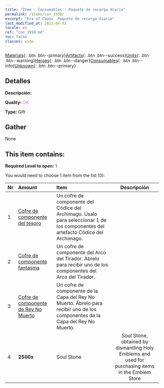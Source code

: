 ```yaml
---
title: "Item - Consumables - Paquete de recarga diaria"
permalink: /Items/con_1550/
excerpt: "Era of Chaos  Paquete de recarga diaria"
last_modified_at: 2021-04-01
locale: es
ref: "con_1550.md"
toc: false
classes: wide
---
```

 [Materials](/es/Items/){: .btn .btn--primary}[Artifacts](/es/Items/Artifacts/){: .btn .btn--success}[Units](/es/Items/Units/){: .btn .btn--warning}[Heroes](/es/Items/Heroes/){: .btn .btn--danger}[Consumables](/es/Items/Consumables/){: .btn .btn--info}[Unknown](/es/Items/Unknown/){: .btn .btn--primary}

## Detalles
 **Descripción:** 

 **Quality:** <span style="color: #DA70D6">OK</span>

 **Type:** Gift

## Gather

  None

## This item contains:

 **Required Level to open:** 1

 You would need to choose 1 item from the list (0):

  | Nr | Amount |     Item    | Descripción |
  |:---|:-------|:------------|:-----------:|
  | 1 | [Cofre de componente del tesoro](/es/Items/con_1383/) | Un cofre de componente del Códice del Archimago. Úsalo para seleccionar 1 de los componentes del artefacto Códice del Archimago. | 
  | 2 | [Cofre de componente fantasma](/es/Items/con_1339/) | Un cofre de componente del Arco del Tirador. Ábrelo para recibir uno de los componentes del Arco del Tirador. | 
  | 3 | [Cofre de componente de Rey No Muerto](/es/Items/con_1340/) | Un cofre de componente de la Capa del Rey No Muerto. Ábrelo para recibir uno de los componentes de la Capa del Rey No Muerto. | 
  | 4 |  **2500x** | Soul Stone  | Soul Stone, obtained by dismantling Holy Emblems and used for purchasing items in the Emblem Store  | 
